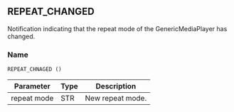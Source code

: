 ## REPEAT\_CHANGED

Notification indicating that the repeat mode of the GenericMediaPlayer has changed.


### Name

`REPEAT_CHNAGED ()`


| Parameter   | Type | Description      |
| ----------- | ---- | ---------------- |
| repeat mode | STR  | New repeat mode. |
